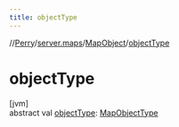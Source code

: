 ```yaml
---
title: objectType
---
```

//[Perry](../../../index.html)/[server.maps](../index.html)/[MapObject](index.html)/[objectType](object-type.html)



# objectType



[jvm]\
abstract val [objectType](object-type.html): [MapObjectType](../-map-object-type/index.html)




